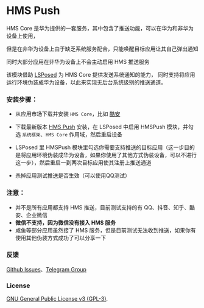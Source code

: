 # HMS Push


HMS Core 是华为提供的一套服务，其中包含了推送功能，可以在华为和非华为设备上使用，

但是在非华为设备上由于缺乏系统服务配合，只能唤醒目标应用让其自己弹出通知    

同时大部分应用在非华为设备上不会主动启用 HMS 推送服务

该模块借助 [LSPosed](https://github.com/LSPosed/LSPosed) 为 HMS Core 提供发送系统通知的能力，
同时支持将应用运行环境伪装成华为设备，以此来实现无后台系统级别的推送通道。

### 安装步骤：
- 从应用市场下载并安装 `HMS Core`，比如 [酷安](https://www.coolapk.com/apk/com.huawei.hwid)

- 下载最新版本 [HMS Push](https://github.com/Xposed-Modules-Repo/one.yufz.hmspush/releases/latest) 安装，在 LSPosed 中启用 HMSPush 模块，并勾选 `系统框架`、`HMS Core` 作用域，然后重启设备

- LSPosed 里 HMSPush 模块里勾选你需要支持推送的目标应用（这一步目的是将应用环境伪装成华为设备，如果你使用了其他方式伪装设备，可以不进行这一步），然后重启一到两次目标应用使其注册上推送通道

- 杀掉应用测试推送是否生效（可以使用QQ测试）
　　
### 注意：
- 并不是所有应用都支持 HMS 推送，目前测试支持的有 QQ、抖音、知乎、酷安、企业微信
- **微信不支持，因为微信没有接入 HMS 服务**
- 咸鱼等部分应用虽然接了 HMS 服务，但是目前测试无法收到推送，如果你有使用其他伪装方式成功了可以分享一下

### 反馈
[Github Issues](https://github.com/fei-ke/HMSPush/issues)、[Telegram Group](https://t.me/HMSPush)

### License
[GNU General Public License v3 (GPL-3)](http://www.gnu.org/copyleft/gpl.html).

